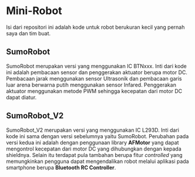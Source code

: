 # Mini-Robot
Isi dari repositori ini adalah kode untuk robot berukuran kecil yang pernah saya dan tim buat.

## SumoRobot
SumoRobot merupakan versi yang menggunakan IC BTNxxx. Inti dari kode ini adalah pembacaan sensor dan penggerakan aktuator berupa motor DC.
Pembacaan jarak menggunakan sensor Ultrasonik dan pembacaan garis luar arena berwarna putih menggunakan sensor Infared.
Penggerakan aktuator menggunakan metode PWM sehingga kecepatan dari motor DC dapat diatur.

## SumoRobot_V2
SumoRobot_V2 merupakan versi yang menggunakan IC L293D. Inti dari kode ini sama dengan versi sebelumnya yaitu SumoRobot.
Perubahan pada versi kedua ini adalah dengan penggunaan library **AFMotor** yang dapat mengontrol kecepatan dari motor DC yang dihubungkan
dengan kepada shieldnya. Selain itu terdapat pula tambahan berupa fitur *controlled* yang memungkinkan pengguna dapat mengendalikan robot
melalui aplikasi pada smartphone berupa **Bluetooth RC Controller**.
